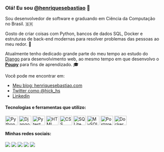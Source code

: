 ### Olá! Eu sou [@henriquesebastiao](https://twitter.com/hick_hs) 👋

Sou desenvolvedor de software e graduando em Ciência da Computação no Brasil. 🇧🇷

Gosto de criar coisas com Python, bancos de dados SQL, Docker e estruturas de back-end modernas para resolver problemas das pessoas ao meu redor. 🚀

Atualmente tenho dedicado grande parte do meu tempo ao estudo do [Django](https://www.djangoproject.com/) para desenvolvimento web, ao mesmo tempo em que desenvolvo o [**Poupy**](https://github.com/henriquesebastiao/poupy/) para fins de aprendizado. 🎓

Você pode me encontrar em:

* [Meu blog: henriquesebastiao.com](https://henriquesebastiao.com)
* [Twitter como @hick_hs](https://twitter.com/hick_hs)
* [Linkedin](https://www.linkedin.com/in/henriquesebastiao/)

<!-- Ícones de Tecnologias -->
<div style="display: inline_block">
  <h4>Tecnologias e ferramentas que utilizo:</h4>
  <img align="center" alt="Python" height="30" width="40" src="https://cdn.jsdelivr.net/gh/devicons/devicon/icons/python/python-original.svg">
  <img align="center" alt="Django" height="30" width="40" src="https://www.svgrepo.com/show/353657/django-icon.svg">
  <img align="center" alt="Pytest" height="30" width="40" src="https://cdn.jsdelivr.net/gh/devicons/devicon/icons/pytest/pytest-original.svg">
  <img align="center" alt="HTML" height="30" width="40" src="https://cdn.jsdelivr.net/gh/devicons/devicon/icons/html5/html5-original.svg">
  <img align="center" alt="CSS" height="30" width="40" src="https://cdn.jsdelivr.net/gh/devicons/devicon/icons/css3/css3-original.svg">
  <img align="center" alt="SQLite" height="30" width="40" src="https://cdn.jsdelivr.net/gh/devicons/devicon/icons/sqlite/sqlite-original.svg">
  <img align="center" alt="MySQL" height="30" width="40" src="https://cdn.jsdelivr.net/gh/devicons/devicon/icons/mysql/mysql-original.svg">
  <img align="center" alt="PostgreSQL" height="30" width="40" src="https://cdn.jsdelivr.net/gh/devicons/devicon/icons/postgresql/postgresql-plain.svg">
  <img align="center" alt="Docker" height="30" width="40" src="https://cdn.jsdelivr.net/gh/devicons/devicon/icons/docker/docker-plain.svg">
</div>

<!-- Minhas redes sociais -->
<!-- LINKEDIN -->
<div style="display: inline_block">
  <h4>Minhas redes sociais:</h4>
  <a href="https://www.linkedin.com/in/henriquesebastiao/" target="_blank"><img src="https://img.shields.io/badge/LinkedIn-0077B5?logo=linkedin&logoColor=white" target="_blank"></a>
  <!-- TWITTER -->
  <a href="https://twitter.com/hick_hs" target="_blank"><img src="https://img.shields.io/badge/Twitter-000000?logo=x&logoColor=white" target="_blank"></a>
  <!-- INSTAGRAM -->
  <a href="https://www.instagram.com/hick.hs/" target="_blank"><img src="https://img.shields.io/badge/Instagram-E4405F?logo=instagram&logoColor=white" target="_blank"></a>
  <!-- EMAIL -->
  <a href="mailto:contato@henriquesebastiao.com" target="_blank"><img src="https://img.shields.io/badge/Gmail-D14836?logo=gmail&logoColor=white" target="_blank"></a>
  <!-- HACKER RANK -->
  <a href="https://www.hackerrank.com/profile/hick_hs" target="_blank"><img src="https://img.shields.io/badge/Hackerrank-32C766?logo=HackerRank&logoColor=white" target="_blank"></a>
</div>
